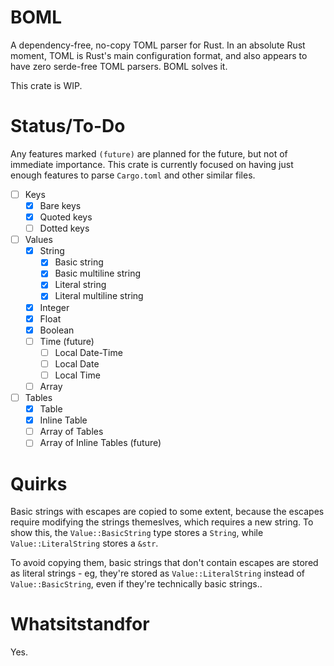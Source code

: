 # BOML

A dependency-free, no-copy TOML parser for Rust. In an absolute Rust moment,
TOML is Rust's main configuration format, and also appears to have zero serde-free
TOML parsers. BOML solves it.

This crate is WIP.

# Status/To-Do

Any features marked `(future)` are planned for the future, but not of immediate
importance. This crate is currently focused on having just enough features to
parse `Cargo.toml` and other similar files.

- [ ] Keys
  - [x] Bare keys
  - [x] Quoted keys
  - [ ] Dotted keys
- [ ] Values
  - [x] String
    - [x] Basic string
    - [x] Basic multiline string
    - [x] Literal string
    - [x] Literal multiline string
  - [x] Integer
  - [x] Float
  - [x] Boolean
  - [ ] Time (future)
    - [ ] Local Date-Time
    - [ ] Local Date
    - [ ] Local Time
  - [ ] Array
- [ ] Tables
  - [x] Table
  - [x] Inline Table
  - [ ] Array of Tables
  - [ ] Array of Inline Tables (future)

# Quirks

Basic strings with escapes are copied to some extent, because the escapes require modifying the strings themeslves,
which requires a new string. To show this, the `Value::BasicString` type stores a `String`, while `Value::LiteralString`
stores a `&str`.

To avoid copying them, basic strings that don't contain escapes are stored as literal strings - eg, they're stored as
`Value::LiteralString` instead of `Value::BasicString`, even if they're technically basic strings..

# Whatsitstandfor

Yes.